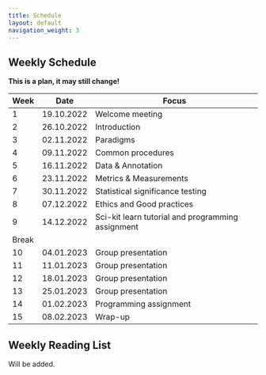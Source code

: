 ```yaml
---
title: Schedule
layout: default
navigation_weight: 3
---
```


## Weekly Schedule

**This is a plan, it may still change!**

|Week| Date | Focus    |  
|----|----------|----------|
| 1 |19.10.2022 | Welcome meeting |
| 2 |26.10.2022 | Introduction | 
| 3 |02.11.2022 | Paradigms | 
| 4 |09.11.2022 | Common procedures |
| 5 |16.11.2022 | Data & Annotation | 
| 6 |23.11.2022 | Metrics & Measurements | 
| 7 |30.11.2022 | Statistical significance testing  |
| 8 |07.12.2022 | Ethics and Good practices |
| 9 |14.12.2022 | Sci-kit learn tutorial and programming assignment | 
| Break |  |  |   
| 10 |04.01.2023 | Group presentation |  
| 11 |11.01.2023 | Group presentation |  
| 12 |18.01.2023 | Group presentation |  
| 13 |25.01.2023 | Group presentation |
| 14 |01.02.2023 | Programming assignment |  
| 15 |08.02.2023 | Wrap-up |  


## Weekly Reading List

Will be added.
